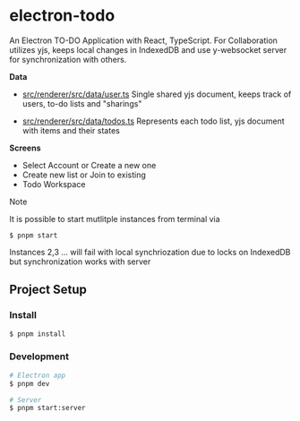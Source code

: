 # electron-todo

An Electron TO-DO Application with React, TypeScript.
For Collaboration utilizes yjs, keeps local changes in IndexedDB and use y-websocket server for synchronization  with others.

**Data**

- [src/renderer/src/data/user.ts](src/renderer/src/data/user.ts)
  Single shared yjs document, keeps track of users, to-do lists and "sharings"

- [src/renderer/src/data/todos.ts](src/renderer/src/data/todos.ts)
  Represents each todo list, yjs document with items and their states

**Screens**

- Select Account or Create a new one
- Create new list or Join to existing
- Todo Workspace




> [!NOTE]
> It is possible to start mutlitple instances from terminal via
> ```
> $ pnpm start
> ```
> Instances 2,3 ... will fail with local synchriozation due to locks on IndexedDB
> but synchronization works with server
>
> 


## Project Setup

### Install

```bash
$ pnpm install
```

### Development

```bash
# Electron app
$ pnpm dev

# Server
$ pnpm start:server
```
